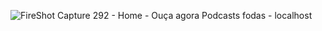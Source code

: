 ![FireShot Capture 292 - Home - Ouça agora Podcasts fodas - localhost](https://user-images.githubusercontent.com/48631681/116004108-9ddd2680-a5d7-11eb-9b47-bc549a24ccfd.png)
